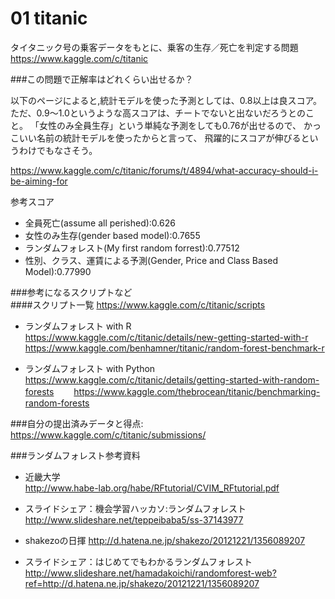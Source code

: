 # 01 titanic
タイタニック号の乗客データをもとに、乗客の生存／死亡を判定する問題  
<https://www.kaggle.com/c/titanic>  

###この問題で正解率はどれくらい出せるか？

以下のページによると,統計モデルを使った予測としては、0.8以上は良スコア。
ただ、0.9～1.0というような高スコアは、チートでないと出ないだろうとのこと。
「女性のみ全員生存」という単純な予測をしても0.76が出せるので、
かっこいい名前の統計モデルを使ったからと言って、
飛躍的にスコアが伸びるというわけでもなさそう。

 <https://www.kaggle.com/c/titanic/forums/t/4894/what-accuracy-should-i-be-aiming-for>

参考スコア
- 全員死亡(assume all perished):0.626
- 女性のみ生存(gender based model):0.7655
- ランダムフォレスト(My first random forrest):0.77512
- 性別、クラス、運賃による予測(Gender, Price and Class Based Model):0.77990


###参考になるスクリプトなど  
####スクリプト一覧
<https://www.kaggle.com/c/titanic/scripts>  

- ランダムフォレスト with R  
<https://www.kaggle.com/c/titanic/details/new-getting-started-with-r>
<https://www.kaggle.com/benhamner/titanic/random-forest-benchmark-r>

- ランダムフォレスト with Python  
<https://www.kaggle.com/c/titanic/details/getting-started-with-random-forests>　　
<https://www.kaggle.com/thebrocean/titanic/benchmarking-random-forests>


###自分の提出済みデータと得点:  
<https://www.kaggle.com/c/titanic/submissions/>  


###ランダムフォレスト参考資料  
- 近畿大学  
<http://www.habe-lab.org/habe/RFtutorial/CVIM_RFtutorial.pdf>

- スライドシェア：機会学習ハッカソ:ランダムフォレスト  
<http://www.slideshare.net/teppeibaba5/ss-37143977>

- shakezoの日揮
<http://d.hatena.ne.jp/shakezo/20121221/1356089207>

- スライドシェア：はじめてでもわかるランダムフォレスト
<http://www.slideshare.net/hamadakoichi/randomforest-web?ref=http://d.hatena.ne.jp/shakezo/20121221/1356089207>
